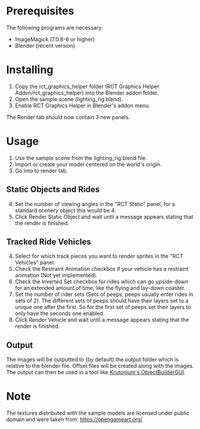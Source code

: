 
# Prerequisites

The following programs are necessary:

- ImageMagick (7.0.8-6 or higher)
- Blender (recent version)

# Installing

1. Copy the rct_graphics_helper folder (RCT Graphics Helper Addon/rct_graphics_helper) into the Blender addon folder.
2. Open the sample scene (lighting_rig.blend).
3. Enable RCT Graphics Helper in Blender's addon menu. 

The Render tab should now contain 3 new panels.

# Usage

1. Use the sample scene from the lighting_rig.blend file.
2. Import or create your model centered on the world's origin.
3. Go into to render tab.

## Static Objects and Rides

4. Set the number of viewing angles in the "RCT Static" panel, for a standard scenery object this would be 4.
5. Click Render Static Object and wait until a message appears stating that the render is finished.

## Tracked Ride Vehicles

4. Select for which track pieces you want to render sprites in the "RCT Vehicles" panel.
5. Check the Restraint Animation checkbox if your vehicle has a restraint animation (Not yet implemented).
6. Check the Inverted Set checkbox for rides which can go upside-down for an extended amount of time, like the flying and lay-down coaster.
7. Set the number of rider sets (Sets of peeps, peeps usually enter rides in sets of 2). The different sets of peeps should have their layers set to a unique one after the first. So for the first set of peeps set their layers to only have the seconds one enabled.
8. Click Render Vehicle and wait until a message appears stating that the render is finished.

## Output

The images will be outputted to (by default) the output folder which is relative to the blender file. Offset files will be created along with the images.
The output can then be used in a tool like [Krutonium's ObjectBuilderGUI](https://github.com/Krutonium/ObjectBuilderGUI).

# Note

The textures distributed with the sample models are licensed under public domain and were taken from: https://opengameart.org/
